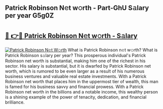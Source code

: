 ## Patrick Robinson N𝚎t w𝚘rth - Part-GhU S𝚊lary per year G5g0Z

# <h2><a href="http://gc50xv4.nevu.top/?p=Patrick+Robinson">🔗 👉🔴 Patrick Robinson N𝚎t w𝚘rth - S𝚊lary</a></h2>

[![Patrick Robinson N𝚎t W𝚘rth](https://i.imgur.com/Oavwk0R.jpeg)](http://gc50xv4.nevu.top/?p=Patrick+Robinson)
What is Patrick Robinson n𝚎t w𝚘rth? What is Patrick Robinson s𝚊lary per year?
This prosperous individual's Patrick Robinson net worth is substantial, making him one of the richest in his sector. His salary is substantial, but it is dwarfed by Patrick Robinson net worth, which is rumored to be even larger as a result of his numerous business ventures and valuable real estate investments. With a Patrick Robinson net worth that places him in the uppermost tier of wealth, this man is famed for his business savvy and financial prowess. With a Patrick Robinson net worth in the billions and a notable income, this wealthy person is a shining example of the power of tenacity, dedication, and financial brilliance.
